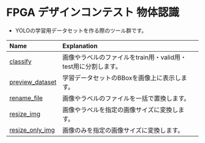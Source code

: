 # FPGA デザインコンテスト 物体認識
- YOLOの学習用データセットを作る際のツール群です。

|Name|Explanation|
|:-------------|:---|
|[classify](./classify) |画像やラベルのファイルをtrain用・valid用・test用に分割します。|
|[preview_dataset](./preview_dataset)           |学習データセットのBBoxを画像上に表示します。|
|[rename_file](./rename_file)|画像やラベルのファイルを一括で置換します。|
|[resize_img](./resize_img)|画像やラベルを指定の画像サイズに変換します。|
|[resize_only_img](./resize_only_img)|画像のみを指定の画像サイズに変換します。|
